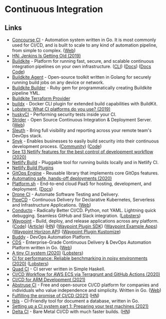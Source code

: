 # Continuous Integration

## Links

- [Concourse CI](https://github.com/concourse/concourse) - Automation system written in Go. It is most commonly used for CI/CD, and is built to scale to any kind of automation pipeline, from simple to complex. ([Web](https://concourse-ci.org/))
- [HN: Jenkins Is Getting Old (2019)](https://news.ycombinator.com/item?id=19781251)
- [Buildkite](https://buildkite.com/) - Platform for running fast, secure, and scalable continuous integration pipelines on your own infrastructure. ([CLI](https://github.com/buildkite/cli)) ([Docs](https://buildkite.com/docs)) ([Docs Code](https://github.com/buildkite/docs))
- [Buildkite Agent](https://github.com/buildkite/agent) - Open-source toolkit written in Golang for securely running build jobs on any device or network.
- [Buildkite Builder](https://github.com/Gusto/buildkite-builder) - Ruby gem for programmatically creating Buildkite pipeline YML.
- [Buildkite Terraform Provider](https://github.com/buildkite/terraform-provider-buildkite)
- [buildx](https://github.com/docker/buildx) - Docker CLI plugin for extended build capabilities with BuildKit.
- [Lobsters: What CI platforms do you use? (2019)](https://lobste.rs/s/5j4vij/what_ci_platforms_do_you_use)
- [huskyCI](https://github.com/globocom/huskyCI) - Performing security tests inside your CI.
- [Strider](https://github.com/Strider-CD/strider) - Open Source Continuous Integration & Deployment Server. ([Web](http://strider-cd.github.io/))
- [Sleuth](https://www.sleuth.io/) - Bring full visibility and reporting across your remote team's DevOps stack.
- [Snyk](https://snyk.io/) - Enables businesses to easily build security into their continuous development process. ([Community](https://community.snyk.io/)) ([Code](https://github.com/snyk/snyk))
- [See 13 Netlify features for the best control of development workflow (2020)](https://www.netlify.com/blog/2020/05/12/see-13-netlify-features-for-the-best-control-of-development-workflow/)
- [Netlify Build](https://github.com/netlify/build) - Pluggable tool for running builds locally and in Netlify CI.
- [Netlify Build Plugins](https://github.com/netlify/plugins)
- [GitOps Engine](https://github.com/argoproj/gitops-engine) - Reusable library that implements core GitOps features.
- [Automating safe, hands-off deployments (2020)](https://aws.amazon.com/builders-library/automating-safe-hands-off-deployments/)
- [Platform.sh](https://platform.sh/) - End-to-end cloud PaaS for hosting, development, and deployment. ([Docs](https://docs.platform.sh/))
- [Drone CI](https://drone.io/) - Automate Software Testing and Delivery.
- [PipeCD](https://github.com/pipe-cd/pipe) - Continuous Delivery for Declarative Kubernetes, Serverless and Infrastructure Applications. ([Web](https://pipecd.dev/))
- [Conducto](https://www.conducto.com/) - Radically Better CI/CD. Python, not YAML. Lightning quick debugging. Seamless GitHub and Slack integration. ([Lobsters](https://lobste.rs/s/dx53xy/conducto_next_gen_ci_cd_python_not_yaml))
- [Waypoint](https://www.waypointproject.io/) - Build, deploy, and release applications across any platform. ([Code](https://github.com/hashicorp/waypoint)) ([Article](https://www.hashicorp.com/blog/announcing-waypoint)) ([HN](https://news.ycombinator.com/item?id=24790055)) ([Waypoint Plugin SDK](https://github.com/hashicorp/waypoint-plugin-sdk)) ([Waypoint Example Apps](https://github.com/hashicorp/waypoint-examples)) ([Waypoint Horizon API](https://github.com/hashicorp/waypoint-hzn)) ([Waypoint Plugin Kustomize](https://github.com/tcnksm/waypoint-plugin-kustomize))
- [Buddy](https://buddy.works/) - DevOps Automation Platform.
- [CDS](https://github.com/ovh/cds) - Enterprise-Grade Continuous Delivery & DevOps Automation Platform written in Go. ([Web](https://ovh.github.io/cds/))
- [A tiny CI system (2020)](https://www.0chris.com/tiny-ci-system.html) ([Lobsters](https://lobste.rs/s/fbc6wl/tiny_ci_system))
- [CI for performance: Reliable benchmarking in noisy environments (2020)](https://pythonspeed.com/articles/consistent-benchmarking-in-ci/) ([Lobsters](https://lobste.rs/s/33xrng/ci_for_performance_reliable))
- [Quad CI](https://github.com/alpacaaa/quad-ci) - CI server written in Simple Haskell.
- [CI/CD Workflow for AWS ECS via Terragrunt and GitHub Actions (2020)](https://camillovisini.com/article/terragrunt-github-actions-aws-ecs/)
- [CI/CD for ARM Development (2021)](https://turingpi.com/case-study-turing-pi-gitlab-ci-ansible/)
- [Abstruse CI](https://github.com/bleenco/abstruse) - Free and open-source CI/CD platform for companies and individuals who value independence and simplicity. Written in Go. ([Web](https://www.abstruse.cc/))
- [Fulfilling the promise of CI/CD (2021)](https://stackoverflow.blog/2021/01/19/fulfilling-the-promise-of-ci-cd/) ([HN](https://news.ycombinator.com/item?id=25843210))
- [tbls](https://github.com/k1LoW/tbls) - CI-Friendly tool for document a database, written in Go.
- [Setting up a CI system part 1: Preparing your test machines (2021)](http://www.mupuf.org/blog/2021/02/08/setting-up-a-ci-system-preparing-your-test-machine/)
- [Delta CI](https://deltaci.com/) - Bare Metal CI/CD with much faster builds. ([HN](https://news.ycombinator.com/item?id=26167222))
